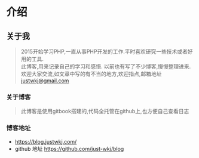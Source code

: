 # 介绍

## 关于我
> 2015开始学习PHP,一直从事PHP开发的工作.平时喜欢研究一些技术或者好用的工具.  
> 此博客,用来记录自己的学习和感悟. 以前也有写了不少博客,慢慢整理进来.  
> 欢迎大家交流,如文章中写的有不当的地方,欢迎指点,邮箱地址 <justwkj@gmail.com>

### 关于博客
> 此博客是使用gitbook搭建的,代码全托管在github上,也方便自己查看日志

### 博客地址
-  <https://blog.justwkj.com/>  
- github 地址 <https://github.com/just-wkj/blog>